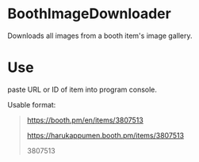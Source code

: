 ﻿# BoothImageDownloader
Downloads all images from a booth item's image gallery.


# Use
paste URL or ID of item into program console.

Usable format:
> https://booth.pm/en/items/3807513
> 
> https://harukappumen.booth.pm/items/3807513
>
> 3807513
